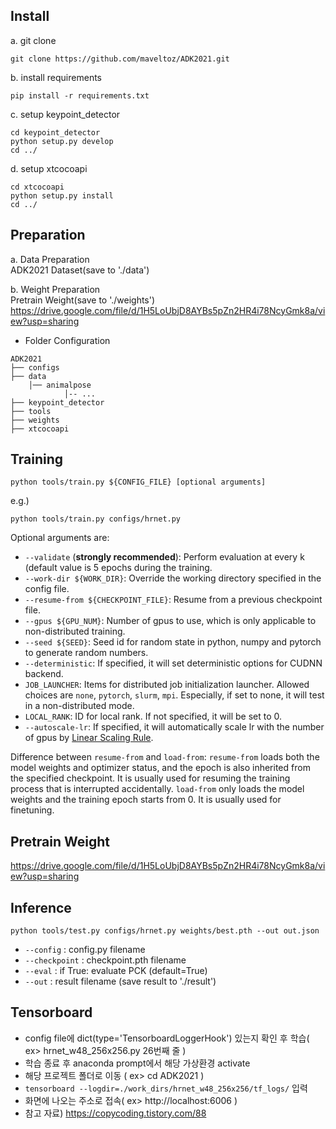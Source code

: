 ## Install
a. git clone  
```shell
git clone https://github.com/maveltoz/ADK2021.git
```

b. install requirements
```shell
pip install -r requirements.txt
```

c. setup keypoint_detector
```shell
cd keypoint_detector  
python setup.py develop  
cd ../
```

d. setup xtcocoapi
```shell
cd xtcocoapi  
python setup.py install  
cd ../
```

## Preparation
a. Data Preparation  
ADK2021 Dataset(save to './data')  

b. Weight Preparation  
Pretrain Weight(save to './weights')  
https://drive.google.com/file/d/1H5LoUbjD8AYBs5pZn2HR4i78NcyGmk8a/view?usp=sharing  

- Folder Configuration  

```text
ADK2021
├── configs
├── data
    │── animalpose
            │-- ...
├── keypoint_detector
├── tools
├── weights
├── xtcocoapi
```

## Training
```shell
python tools/train.py ${CONFIG_FILE} [optional arguments]  
```

e.g.)  
```shell
python tools/train.py configs/hrnet.py
```

Optional arguments are:

- `--validate` (**strongly recommended**): Perform evaluation at every k (default value is 5 epochs during the training.
- `--work-dir ${WORK_DIR}`: Override the working directory specified in the config file.
- `--resume-from ${CHECKPOINT_FILE}`: Resume from a previous checkpoint file.
- `--gpus ${GPU_NUM}`: Number of gpus to use, which is only applicable to non-distributed training.
- `--seed ${SEED}`: Seed id for random state in python, numpy and pytorch to generate random numbers.
- `--deterministic`: If specified, it will set deterministic options for CUDNN backend.
- `JOB_LAUNCHER`: Items for distributed job initialization launcher. Allowed choices are `none`, `pytorch`, `slurm`, `mpi`. Especially, if set to none, it will test in a non-distributed mode.
- `LOCAL_RANK`: ID for local rank. If not specified, it will be set to 0.
- `--autoscale-lr`: If specified, it will automatically scale lr with the number of gpus by [Linear Scaling Rule](https://arxiv.org/abs/1706.02677).

Difference between `resume-from` and `load-from`:
`resume-from` loads both the model weights and optimizer status, and the epoch is also inherited from the specified checkpoint. It is usually used for resuming the training process that is interrupted accidentally.
`load-from` only loads the model weights and the training epoch starts from 0. It is usually used for finetuning.

## Pretrain Weight
https://drive.google.com/file/d/1H5LoUbjD8AYBs5pZn2HR4i78NcyGmk8a/view?usp=sharing

## Inference
```shell
python tools/test.py configs/hrnet.py weights/best.pth --out out.json
```

- `--config` : config.py filename
- `--checkpoint` : checkpoint.pth filename
- `--eval` : if True: evaluate PCK (default=True)
- `--out` : result filename (save result to './result')

## Tensorboard
- config file에 dict(type='TensorboardLoggerHook') 있는지 확인 후 학습( ex> hrnet_w48_256x256.py 26번째 줄 )
- 학습 종료 후 anaconda prompt에서 해당 가상환경 activate
- 해당 프로젝트 폴더로 이동 ( ex> cd ADK2021 )
- `tensorboard --logdir=./work_dirs/hrnet_w48_256x256/tf_logs/` 입력
- 화면에 나오는 주소로 접속( ex> http://localhost:6006 )
- 참고 자료) https://copycoding.tistory.com/88
